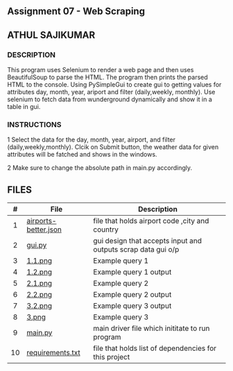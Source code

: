 ## Assignment 07 - Web Scraping
## ATHUL SAJIKUMAR
### DESCRIPTION
This program uses Selenium to render a web page and then uses BeautifulSoup to parse the HTML.
The program then prints the parsed HTML to the console.
Using PySimpleGui to create gui to getting values for attributes day, month, year, ariport and filter (daily,weekly, monthly). Use selenium to fetch data from wunderground dynamically  and show it in a table in gui.

### INSTRUCTIONS
1 Select the data for  the  day, month, year, airport, and filter (daily,weekly,monthly). Clcik on Submit button, the weather data for given attributes will be fatched and shows in the windows.

2 Make sure to change the absolute path in main.py accordingly.


## FILES
|   #   | File            | Description                                        |
| :---: | --------------- | -------------------------------------------------- |
|   1   | [airports-better.json]( https://github.com/ATHUL107/4883-SoftwareTools-Sajikumar/blob/main/Assignments/A07/airports-better.json) | file that holds airport code ,city and country   |
|   2   | [gui.py](https://github.com/ATHUL107/4883-SoftwareTools-Sajikumar/blob/main/Assignments/A07/gui.py)|gui design that accepts input and outputs scrap data gui o/p|
|   3   |[1.1.png](https://github.com/ATHUL107/4883-SoftwareTools-Sajikumar/blob/main/Assignments/A07/1.1.PNG)| Example query 1|
|   4   |[1.2.png](https://github.com/ATHUL107/4883-SoftwareTools-Sajikumar/blob/main/Assignments/A07/1.2.PNG)|Example query 1 output|
|   5   |[2.1.png](https://github.com/ATHUL107/4883-SoftwareTools-Sajikumar/blob/main/Assignments/A07/2.1.PNG)|Example query 2| 
|   6   |    [2.2.png](https://github.com/ATHUL107/4883-SoftwareTools-Sajikumar/blob/main/Assignments/A07/2.2.PNG)  |Example query 2 output|
|   7   |    [3.2.png](https://github.com/ATHUL107/4883-SoftwareTools-Sajikumar/blob/main/Assignments/A07/3.2.PNG)  |Example query 3 output|
|   8   |    [3.png](https://github.com/ATHUL107/4883-SoftwareTools-Sajikumar/blob/main/Assignments/A07/3.PNG)    |Example query 3 |
|   9   |  [main.py](https://github.com/ATHUL107/4883-SoftwareTools-Sajikumar/blob/main/Assignments/A07/main.py)    | main driver file which inititate to run program    |
|   10  | [requirements.txt](https://github.com/ATHUL107/4883-SoftwareTools-Sajikumar/blob/main/Assignments/A07/requirements.txt)   | file that holds list of dependencies for this project   |


